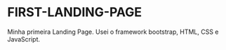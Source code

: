 # FIRST-LANDING-PAGE
 Minha primeira Landing Page. Usei o framework bootstrap, HTML, CSS e JavaScript.

